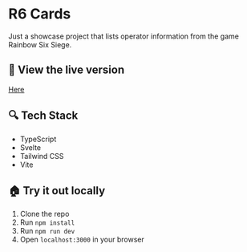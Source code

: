 # R6 Cards

Just a showcase project that lists operator information from the game Rainbow Six Siege.

## 🔴 View the live version
[Here](https://r6-cards.vercel.app)

## 🔍 Tech Stack

-   TypeScript
-   Svelte
-   Tailwind CSS
-   Vite

## 🏠 Try it out locally

1. Clone the repo
2. Run `npm install`
3. Run `npm run dev`
4. Open `localhost:3000` in your browser
